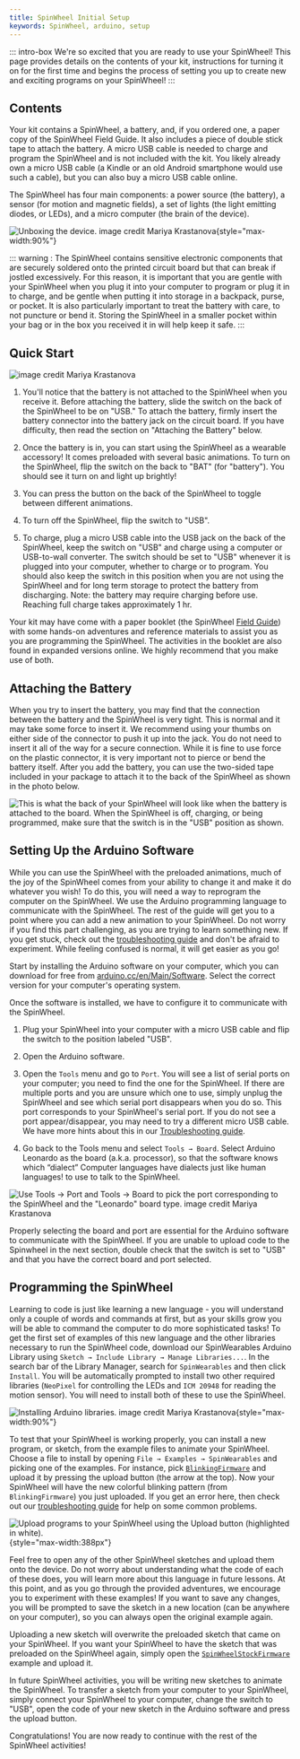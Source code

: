 ```yaml
---
title: SpinWheel Initial Setup
keywords: SpinWheel, arduino, setup
---
```


::: intro-box
We're so excited that you are ready to use your SpinWheel! This page provides details on
the contents of your kit, instructions for turning it on for the first time and begins the
process of setting you up to create new and exciting programs on your SpinWheel!
:::

## Contents

Your kit contains a SpinWheel, a battery, and, if you ordered one, a paper copy of the SpinWheel Field Guide. 
It also includes a piece of double stick tape to attach the battery.
A micro USB cable is needed to charge and program the SpinWheel and is not included with the kit. 
You likely already own a micro USB cable (a Kindle or an old Android smartphone would use such a cable), but you can also buy a micro USB cable online.

The SpinWheel has four main components: a power source (the battery), a sensor (for motion and magnetic fields), a set of lights (the light emitting diodes, or LEDs), and a micro computer (the brain of the device).

![Unboxing the device. <a class="imagecredit" href="https://monochra.com/">image credit Mariya Krastanova</a>](/images/quickstart/unboxing.small.png "Unboxing the device."){style="max-width:90%"}

::: warning :
The SpinWheel contains sensitive electronic components that are securely soldered onto the printed circuit board but that can break if jostled excessively. For this reason, it is important that you are gentle with your SpinWheel when you plug it into your computer to program or plug it in to charge, and be gentle when putting it into storage in a backpack, purse, or pocket. It is also particularly important to treat the battery with care, to not puncture or bend it. Storing the SpinWheel in a smaller pocket within your bag or in the box you received it in will help keep it safe. 
:::


## Quick Start

![<a class="imagecredit" href="https://monochra.com/">image credit Mariya Krastanova</a>](/images/quickstart/arduino_library_setup.small.png "Arduino setup.")

1. You'll notice that the battery is not attached to the SpinWheel when you receive it. Before attaching the battery, slide the switch on the back of the SpinWheel to be on "USB." To attach the battery, firmly insert the battery connector into the battery jack on the circuit board. If you have difficulty, then read the section on "Attaching the Battery" below. 

2. Once the battery is in, you can start using the SpinWheel as a wearable accessory! It comes preloaded with several basic animations. To turn on the SpinWheel, flip the switch on the back to "BAT" (for "battery"). You should see it turn on and light up brightly! 

3. You can press the button on the back of the SpinWheel to toggle between different animations. 

4. To turn off the SpinWheel, flip the switch to "USB".

5. To charge, plug a micro USB cable into the USB jack on the back of the SpinWheel, keep the switch on "USB" and charge using a computer or USB-to-wall converter. The switch should be set to "USB" whenever it is plugged into your computer, whether to charge or to program. You should also keep the switch in this position when you are not using the SpinWheel and for long term storage to protect the battery from discharging. Note: the battery may require charging before use. Reaching full charge takes approximately 1 hr.

Your kit may have come with a paper booklet (the SpinWheel [Field Guide](/book)) with some hands-on adventures and reference materials to assist you as you are programming the SpinWheel. The activities in the booklet are also found in expanded versions online. We highly recommend that you make use of both. 

## Attaching the Battery

When you try to insert the battery, you may find that the connection between the battery and the SpinWheel is very tight. 
This is normal and it may take some force to insert it. 
We recommend using your thumbs on either side of the connector to push it up into the jack. 
You do not need to insert it all of the way for a secure connection.
While it is fine to use force on the plastic connector, it is very important not to pierce or bend the battery itself.
After you add the battery, you can use the two-sided tape included in your package to attach it to the back of the SpinWheel as shown in the photo below.

![This is what the back of your SpinWheel will look like when the battery is attached to the board. When the SpinWheel is off, charging, or being programmed, make sure that the switch is in the "USB" position as shown.](/images/quickstart/battery_back.jpg "Here is an image of what the battery will look like when it added onto the board.")



## Setting Up the Arduino Software

While you can use the SpinWheel with the preloaded animations, much of the joy of the SpinWheel comes from your ability to change it and make it do whatever you wish! To do this, you will need a way to reprogram the computer on the SpinWheel. We use the Arduino programming language to communicate with the SpinWheel. The rest of the guide will get you to a point where you can add a new animation to your SpinWheel. Do not worry if you find this part challenging, as you are trying to learn something new. If you get stuck, check out the [troubleshooting guide](/troubleshoot) and don't be afraid to experiment. While feeling confused is normal, it will get easier as you go!

Start by installing the Arduino software on your computer, which you can download for free from [arduino.cc/en/Main/Software](https://arduino.cc/en/Main/Software#download). Select the correct version for your computer's operating system.

Once the software is installed, we have to configure it to communicate with the SpinWheel.

1. Plug your SpinWheel into your computer with a micro USB cable and flip the switch to the position labeled "USB". 

2. Open the Arduino software. 

3. Open the `Tools` menu and go to `Port`. You will see a list of serial ports on your computer; you need to find the one for the SpinWheel. If there are multiple ports and you are unsure which one to use, simply unplug the SpinWheel and see which serial port disappears when you do so. This port corresponds to your SpinWheel's serial port. If you do not see a port appear/disappear, you may need to try a different micro USB cable. We have more hints about this in our [Troubleshooting guide](/troubleshoot).

4. Go back to the Tools menu and select `Tools → Board`. Select Arduino Leonardo as the board (a.k.a. processor), so that the software knows which <span class="footnote">“dialect” <span>Computer languages have dialects just like human languages!</span></span> to use to talk to the SpinWheel.

![Use `Tools → Port` and `Tools → Board` to pick the port corresponding to the SpinWheel and the "Leonardo" board type. <a class="imagecredit" href="https://monochra.com/">image credit Mariya Krastanova</a>](/images/quickstart/port_and_board_screenshot.png "Use `Tools→ Port` and `Tools→ Board` to change the settings on the Arduino software.")

Properly selecting the board and port are essential for the Arduino software to communicate with the SpinWheel. If you are unable to upload code to the Spinwheel in the next section, double check that the switch is set to "USB" and that you have the correct board and port selected.

## Programming the SpinWheel

Learning to code is just like learning a new language - you will understand only a couple of words and commands at first, but as your skills grow you will be able to command the computer to do more sophisticated tasks! To get the first set of examples of this new language and the other libraries necessary to run the SpinWheel code, download our SpinWearables Arduino Library using `Sketch → Include Library → Manage Libraries...`. In the search bar of the Library Manager, search for `SpinWearables` and then click `Install`. You will be automatically prompted to install two other required libraries (`NeoPixel` for controlling the LEDs and `ICM 20948` for reading the motion sensor). You will need to install both of these to use the SpinWheel.

![Installing Arduino libraries. <a class="imagecredit" href="https://monochra.com/">image credit Mariya Krastanova</a>](/images/quickstart/adding_libraries_screenshot.png "Installing Arduino libraries."){style="max-width:90%"}

To test that your SpinWheel is working properly, you can install a new program, or sketch, from the example files to animate your SpinWheel. 
Choose a file to install by opening `File → Examples → SpinWearables` and picking one of the examples. 
For instance, pick [`BlinkingFirmware`](/codedoc/examples/BlinkingFirmware) and upload it by pressing the upload button (the arrow at the top). 
Now your SpinWheel will have the new colorful blinking pattern (from `BlinkingFirmware`) you just uploaded. 
If you get an error here, then check out our [troubleshooting guide](/troubleshoot) for help on some common problems.

![Upload programs to your SpinWheel using the `Upload` button (highlighted in white).](/images/quickstart/upload_button_screenshot.png "Upload programs to your SpinWheel using the `Upload` button (highlighted in white)."){style="max-width:388px"}

Feel free to open any of the other SpinWheel sketches and upload them onto the device.
Do not worry about understanding what the code of each of these does, 
you will learn more about this language in future lessons.
At this point, and as you go through the provided adventures,
we encourage you to experiment with these examples! 
If you want to save any changes, you will be prompted to save the sketch in a new location (can be anywhere on your computer), so you can always open the original example again.

Uploading a new sketch will overwrite the preloaded sketch that came on your SpinWheel. 
If you want your SpinWheel to have the sketch that was preloaded on the SpinWheel again, simply open the [`SpinWheelStockFirmware`](/codedoc/examples/SpinWheelStockFirmware) example and upload it.

In future SpinWheel activities, you will be writing new sketches to animate the SpinWheel. 
To transfer a sketch from your computer to your SpinWheel, 
simply connect your SpinWheel to your computer, change the switch to "USB", 
open the code of your new sketch in the Arduino software and press the upload button. 
 
Congratulations! You are now ready to continue with the rest of the SpinWheel activities!
